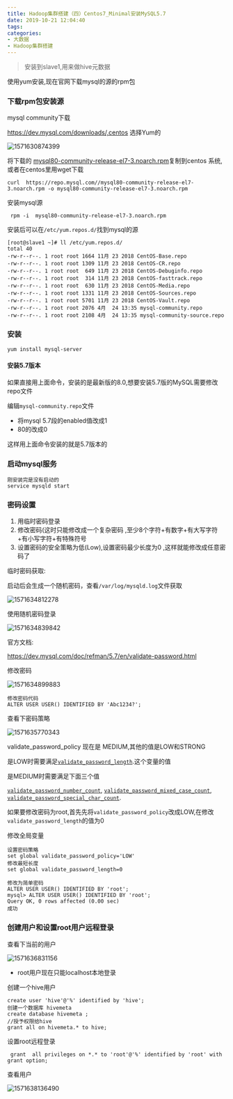 ```yaml
---
title: Hadoop集群搭建（四）Centos7_Minimal安装MySQL5.7
date: 2019-10-21 12:04:40
tags:
categories:
- 大数据
- Hadoop集群搭建
---
```


> 安装到slave1,用来做hive元数据

使用yum安装,现在官网下载mysql的源的rpm包

### 下载rpm包安装源

mysql community下载

https://dev.mysql.com/downloads/,centos 选择Yum的

![1571630874399](Centos7-Minimal安装MySQL5-7/1571630874399.png)

将下载的 [mysql80-community-release-el7-3.noarch.rpm](https://repo.mysql.com//mysql80-community-release-el7-3.noarch.rpm)复制到centos 系统,或者在centos里用wget下载

```
curl  https://repo.mysql.com//mysql80-community-release-el7-3.noarch.rpm -o mysql80-community-release-el7-3.noarch.rpm 
```

安装mysql源

```
 rpm -i  mysql80-community-release-el7-3.noarch.rpm 
```

安装后可以在`/etc/yum.repos.d/`找到mysql的源

```
[root@slave1 ~]# ll /etc/yum.repos.d/
total 40
-rw-r--r--. 1 root root 1664 11月 23 2018 CentOS-Base.repo
-rw-r--r--. 1 root root 1309 11月 23 2018 CentOS-CR.repo
-rw-r--r--. 1 root root  649 11月 23 2018 CentOS-Debuginfo.repo
-rw-r--r--. 1 root root  314 11月 23 2018 CentOS-fasttrack.repo
-rw-r--r--. 1 root root  630 11月 23 2018 CentOS-Media.repo
-rw-r--r--. 1 root root 1331 11月 23 2018 CentOS-Sources.repo
-rw-r--r--. 1 root root 5701 11月 23 2018 CentOS-Vault.repo
-rw-r--r--. 1 root root 2076 4月  24 13:35 mysql-community.repo
-rw-r--r--. 1 root root 2108 4月  24 13:35 mysql-community-source.repo

```



### 安装

`yum install mysql-server`

#### 安装5.7版本

如果直接用上面命令，安装的是最新版的8.0,想要安装5.7版的MySQL需要修改repo文件

编辑` mysql-community.repo `文件

- 将mysql 5.7段的enabled值改成1
- 80的改成0

这样用上面命令安装的就是5.7版本的

### 启动mysql服务

```
刚安装完是没有启动的
service mysqld start
```

### 密码设置

1. 用临时密码登录
2. 修改密码(这时只能修改成一个复杂密码 ,至少8个字符+有数字+有大写字符+有小写字符+有特殊符号
3. 设置密码的安全策略为低(Low),设置密码最少长度为0 ,这样就能修改成任意密码了

临时密码获取:

启动后会生成一个随机密码，查看`/var/log/mysqld.log`文件获取

![1571634812278](Centos7-Minimal安装MySQL5-7/1571634812278.png)

使用随机密码登录

![1571634839842](Centos7-Minimal安装MySQL5-7/1571634839842.png)

官方文档:

https://dev.mysql.com/doc/refman/5.7/en/validate-password.html

修改密码

![1571634899883](Centos7-Minimal安装MySQL5-7/1571634899883.png)

```
修改密码代码
ALTER USER USER() IDENTIFIED BY 'Abc1234?';
```

查看下密码策略

![1571635770343](Centos7-Minimal安装MySQL5-7/1571635770343.png)

validate_password_policy 现在是 MEDIUM,其他的值是LOW和STRONG

是LOW时需要满足[`validate_password_length`](https://dev.mysql.com/doc/refman/5.7/en/validate-password-options-variables.html#sysvar_validate_password_length).这个变量的值

是MEDIUM时需要满足下面三个值

[`validate_password_number_count`](https://dev.mysql.com/doc/refman/5.7/en/validate-password-options-variables.html#sysvar_validate_password_number_count),          [`validate_password_mixed_case_count`](https://dev.mysql.com/doc/refman/5.7/en/validate-password-options-variables.html#sysvar_validate_password_mixed_case_count),          [`validate_password_special_char_count`](https://dev.mysql.com/doc/refman/5.7/en/validate-password-options-variables.html#sysvar_validate_password_special_char_count).        

如果要修改密码为root,首先先将`validate_password_policy`改成LOW,在修改`validate_password_length`的值为0

修改全局变量

```
设置密码策略
set global validate_password_policy='LOW'
修改最短长度
set global validate_password_length=0

修改为简单密码
ALTER USER USER() IDENTIFIED BY 'root';
mysql> ALTER USER USER() IDENTIFIED BY 'root';
Query OK, 0 rows affected (0.00 sec)
成功
```



### 创建用户和设置root用户远程登录

查看下当前的用户

![1571636831156](Centos7-Minimal安装MySQL5-7/1571636831156.png)

- root用户现在只能localhost本地登录

创建一个hive用户

```mysql
create user 'hive'@'%' identified by 'hive';
创建一个数据库 hivemeta
create database hivemeta ;
//授予权限给hive
grant all on hivemeta.* to hive;

```

设置root远程登录

```mysql
 grant  all privileges on *.* to 'root'@'%' identified by 'root' with grant option;

```

查看用户

![1571638136490](Centos7-Minimal安装MySQL5-7/1571638136490.png)